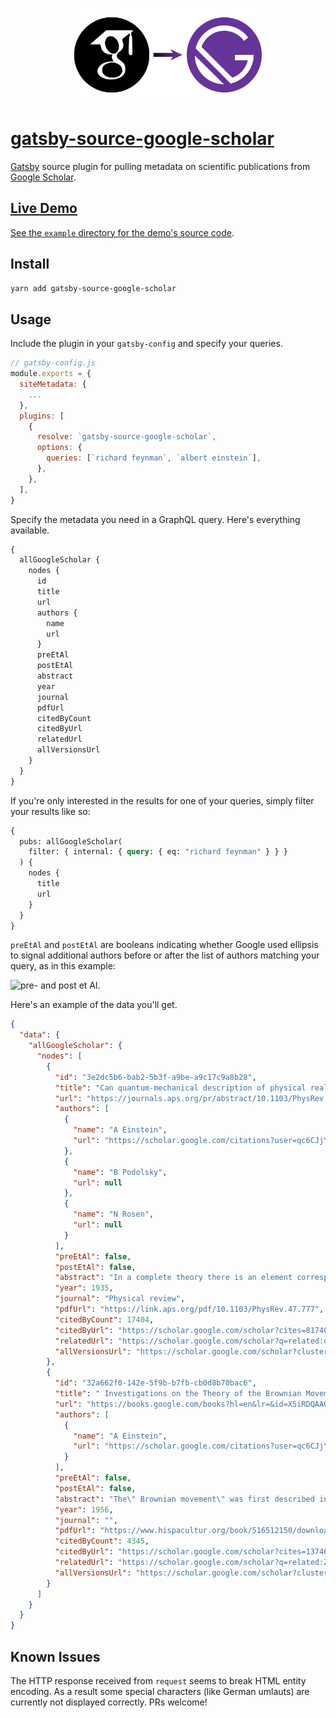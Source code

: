 <p align="center">
  <img src="https://github.com/janosh/gatsby-source-google-scholar/blob/main/gatsby-source-google-scholar.svg" height="150px" alt="gatsby-source-google-scholar">
</p>

# [gatsby-source-google-scholar](https://gatsbyjs.org/packages/gatsby-source-google-scholar)

[Gatsby](https://gatsbyjs.org) source plugin for pulling metadata on scientific publications from [Google Scholar](https://scholar.google.com).

## [Live Demo](https://gatsby-source-google-scholar.netlify.com)

[See the `example` directory for the demo's source code](https://github.com/janosh/gatsby-source-google-scholar/tree/master/example).

## Install

```sh
yarn add gatsby-source-google-scholar
```

## Usage

Include the plugin in your `gatsby-config` and specify your queries.

```js
// gatsby-config.js
module.exports = {
  siteMetadata: {
    ...
  },
  plugins: [
    {
      resolve: `gatsby-source-google-scholar`,
      options: {
        queries: [`richard feynman`, `albert einstein`],
      },
    },
  ],
}
```

Specify the metadata you need in a GraphQL query. Here's everything available.

```graphql
{
  allGoogleScholar {
    nodes {
      id
      title
      url
      authors {
        name
        url
      }
      preEtAl
      postEtAl
      abstract
      year
      journal
      pdfUrl
      citedByCount
      citedByUrl
      relatedUrl
      allVersionsUrl
    }
  }
}
```

If you're only interested in the results for one of your queries, simply filter your results like so:

```graphql
{
  pubs: allGoogleScholar(
    filter: { internal: { query: { eq: "richard feynman" } } }
  ) {
    nodes {
      title
      url
    }
  }
}
```

`preEtAl` and `postEtAl` are booleans indicating whether Google used ellipsis to signal additional authors before or after the list of authors matching your query, as in this example:

![pre- and post et Al.](https://i.imgur.com/W1IHjDR.png)

Here's an example of the data you'll get.

```json
{
  "data": {
    "allGoogleScholar": {
      "nodes": [
        {
          "id": "3e2dc5b6-bab2-5b3f-a9be-a9c17c9a8b28",
          "title": "Can quantum-mechanical description of physical reality be considered complete?",
          "url": "https://journals.aps.org/pr/abstract/10.1103/PhysRev.47.777",
          "authors": [
            {
              "name": "A Einstein",
              "url": "https://scholar.google.com/citations?user=qc6CJjYAAAAJ&amp;hl=en&amp;oe=ASCII&amp;oi=sra"
            },
            {
              "name": "B Podolsky",
              "url": null
            },
            {
              "name": "N Rosen",
              "url": null
            }
          ],
          "preEtAl": false,
          "postEtAl": false,
          "abstract": "In a complete theory there is an element corresponding to each element of reality. A sufficient condition for the reality of a physical quantity is the possibility of predicting it with certainty, without disturbing the system. In quantum mechanics in the case of two physical …",
          "year": 1935,
          "journal": "Physical review",
          "pdfUrl": "https://link.aps.org/pdf/10.1103/PhysRev.47.777",
          "citedByCount": 17404,
          "citedByUrl": "https://scholar.google.com/scholar?cites=8174092782678430881&as_sdt=2005&sciodt=0,5&hl=en&oe=ASCII",
          "relatedUrl": "https://scholar.google.com/scholar?q=related:odSh4BM2cHEJ:scholar.google.com/&scioq=albert+einstein&hl=en&oe=ASCII&as_sdt=0,5",
          "allVersionsUrl": "https://scholar.google.com/scholar?cluster=8174092782678430881&hl=en&oe=ASCII&as_sdt=0,5"
        },
        {
          "id": "32a662f0-142e-5f9b-b7fb-cb0d8b70bac6",
          "title": " Investigations on the Theory of the Brownian Movement",
          "url": "https://books.google.com/books?hl=en&lr=&id=X5iRDQAAQBAJ&oi=fnd&pg=PA139&dq=albert+einstein&ots=-VS5f8ayBe&sig=2bA1xJZq6QKA6htCxiKGsXV8a3o",
          "authors": [
            {
              "name": "A Einstein",
              "url": "https://scholar.google.com/citations?user=qc6CJjYAAAAJ&amp;hl=en&amp;oe=ASCII&amp;oi=sra"
            }
          ],
          "preEtAl": false,
          "postEtAl": false,
          "abstract": "The\" Brownian movement\" was first described in 1828 by the botanist Robert Brown. While investigating the pollen of several different plants, he observed that pollen dispersed in water in a great number of small particles which he perceived to be in uninterrupted and …",
          "year": 1956,
          "journal": "",
          "pdfUrl": "https://www.hispacultur.org/book/516512150/download-investigations-on-the-theory-of-the-brownian-movement-albert-einstein.pdf",
          "citedByCount": 4345,
          "citedByUrl": "https://scholar.google.com/scholar?cites=13746912682491308133&as_sdt=2005&sciodt=0,5&hl=en&oe=ASCII",
          "relatedUrl": "https://scholar.google.com/scholar?q=related:Zeg0HkDYxr4J:scholar.google.com/&scioq=albert+einstein&hl=en&oe=ASCII&as_sdt=0,5",
          "allVersionsUrl": "https://scholar.google.com/scholar?cluster=13746912682491308133&hl=en&oe=ASCII&as_sdt=0,5"
        }
      ]
    }
  }
}
```

## Known Issues

The HTTP response received from `request` seems to break HTML entity encoding. As a result some special characters (like German umlauts) are currently not displayed correctly. PRs welcome!
